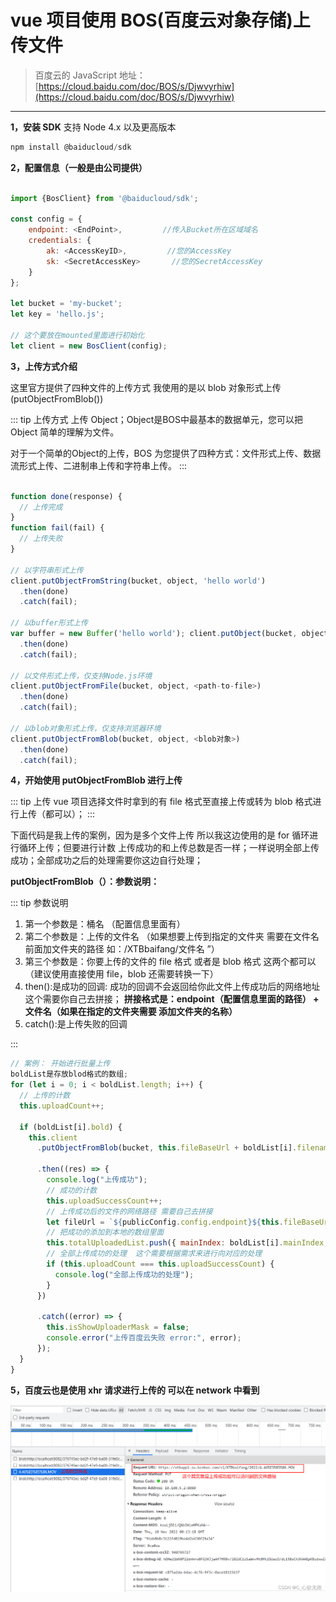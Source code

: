 # vue 项目使用 BOS(百度云对象存储)上传文件

> 百度云的 JavaScript 地址：[https://cloud.baidu.com/doc/BOS/s/Djwvyrhiw](https://cloud.baidu.com/doc/BOS/s/Djwvyrhiw)

___
**1，安装 SDK** 支持 Node 4.x 以及更高版本

```javascript
npm install @baiducloud/sdk
```

**2，配置信息（一般是由公司提供）**

```javascript

import {BosClient} from '@baiducloud/sdk';

const config = {
    endpoint: <EndPoint>,         //传入Bucket所在区域域名
    credentials: {
        ak: <AccessKeyID>,         //您的AccessKey
        sk: <SecretAccessKey>       //您的SecretAccessKey
    }
};

let bucket = 'my-bucket';
let key = 'hello.js';

// 这个要放在mounted里面进行初始化
let client = new BosClient(config);
```

**3，上传方式介绍**

这里官方提供了四种文件的上传方式 我使用的是以 blob 对象形式上传(putObjectFromBlob())

::: tip 上传方式
上传 Object；Object是BOS中最基本的数据单元，您可以把 Object 简单的理解为文件。

对于一个简单的Object的上传，BOS 为您提供了四种方式：文件形式上传、数据流形式上传、二进制串上传和字符串上传。
:::


```javascript

function done(response) {
  // 上传完成
}
function fail(fail) {
  // 上传失败
}

// 以字符串形式上传
client.putObjectFromString(bucket, object, 'hello world')
  .then(done)
  .catch(fail);

// 以buffer形式上传
var buffer = new Buffer('hello world'); client.putObject(bucket, object, buffer)
  .then(done)
  .catch(fail);

// 以文件形式上传，仅支持Node.js环境
client.putObjectFromFile(bucket, object, <path-to-file>)
  .then(done)
  .catch(fail);

// 以blob对象形式上传，仅支持浏览器环境
client.putObjectFromBlob(bucket, object, <blob对象>)
  .then(done)
  .catch(fail);
```

**4，开始使用 putObjectFromBlob 进行上传**

::: tip 上传
vue 项目选择文件时拿到的有 file 格式至直接上传或转为 blob 格式进行上传（都可以）；
:::


下面代码是我上传的案例，因为是多个文件上传 所以我这边使用的是 for 循环进行循环上传；但要进行计数 上传成功的和上传总数是否一样；一样说明全部上传成功；全部成功之后的处理需要你这边自行处理；

**putObjectFromBlob（）：参数说明：** 

::: tip 参数说明
1. 第一个参数是：桶名 （配置信息里面有）
2. 第二个参数是：上传的文件名 （如果想要上传到指定的文件夹 需要在文件名前面加文件夹的路径 如：/XTBbaifang/文件名 ”）
3. 第三个参数是：你要上传的文件的 file 格式 或者是 blob 格式 这两个都可以 （建议使用直接使用 file，blob 还需要转换一下）
4. then():是成功的回调: 成功的回调不会返回给你此文件上传成功后的网络地址 这个需要你自己去拼接； 
**拼接格式是：endpoint（配置信息里面的路径） + 文件名（如果在指定的文件夹需要 添加文件夹的名称）** 
5. catch():是上传失败的回调

:::




```javascript
// 案例： 开始进行批量上传
boldList是存放blod格式的数组;
for (let i = 0; i < boldList.length; i++) {
  // 上传的计数
  this.uploadCount++;

  if (boldList[i].bold) {
    this.client
      .putObjectFromBlob(bucket, this.fileBaseUrl + boldList[i].filename, boldList[i].bold) // 使用blod的形式上传

      .then((res) => {
        console.log("上传成功");
        // 成功的计数
        this.uploadSuccessCount++;
        // 上传成功后的文件的网络路径 需要自己去拼接
        let fileUrl = `${publicConfig.config.endpoint}${this.fileBaseUrl}${boldList[i].filename}`;
        // 把成功的添加到本地的数组里面
        this.totalUploadedList.push({ mainIndex: boldList[i].mainIndex, isUpload: true, fileUrl }); //需要传给后端的 路径数组
        // 全部上传成功的处理  这个需要根据需求来进行向对应的处理
        if (this.uploadCount === this.uploadSuccessCount) {
          console.log("全部上传成功的处理");
        }
      })

      .catch((error) => {
        this.isShowUploaderMask = false;
        console.error("上传百度云失败 error:", error);
      });
  }
}
```

**5，百度云也是使用 xhr 请求进行上传的 可以在 network 中看到** 

![在这里插入图片描述](../images/bos.png)

